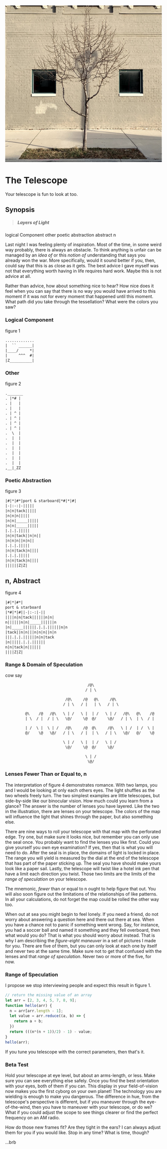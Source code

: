 ![silicon beach > lol-photos > assets > the-telescope.jpg](../lol-photos/assets/the-telescope.jpg)

# The Telescope

Your telescope is fun to look at too.

## Synopsis
> ##### Layers of Light
logical Component
other
poetic abstraction
abstract n

Last night I was feeling plenty of inspiration. Most of the time, in some weird way probably, there is always an obstacle. To think anything is unfair can be managed by an _idea of_ or this _notion of_ understanding that says you already won the war. More specifically, would it sound better if you, then, could say that this is as close as it gets. The best advice I gave myself was not that everything worth having in life requires hard work. Maybe this is not advice at all.

Rather than advice, how about something nice to hear? How nice does it feel when you can say that there is no way you would have arrived to this moment if it was not for every moment that happened until this moment. What path did you take through the tessellation? What were the colors you saw?

### Logical Component

figure 1
```text
.............
|  `` ______|
|____/     *|
|     ^^^  #|
|Z__________|

```
### Other

figure 2
```text
._______
. |*# |
. |   |
. |   |
. | ^ |
. | ^ |
. | ^ |
. | ^ |
.  \  |
.  |  |
.  |  |
.  |  |
.  |  |
.  |  |
.  |  |
,__|_ZZ
```

### Poetic Abstraction

figure 3
```text
|#|*|#*|port & starboard|*#|*|#|
|-|:-:|-|||||
|n|n|tack|||||
|n|n|n|||||
|n|n|_____|||||
|n|n|_____|||||
|.|.|.|||||
|n|n|tack||n|n||
|n|n|n||n|n||
|.|.|.|||||
|n|n|tack|n||||
|.|.|.|||||
|n|n|tack|n||||
||||||Z|Z|
```

## n, Abstract

figure 4
```text
|#|*|#*|
port & starboard
|*#|*|#||-|:-:|-||
||||n|n|tack||||||n|n|
n||||||n|n|_____||||||n
|n|_____||||||.|.|.||||||n|n
|tack||n|n|||n|n|n||n|n
|||.|.|.||||||n|n|tack
|n|||||.|.|.||||||
n|n|tack|n||||||
||||Z|Z|
```

### Range & Domain of Speculation
cow say

```
                                     /@\
                                    / | \
```
```
                           /@\     /@   @\     /@\
                          / | \   / |   | \   / | \
```

```
         @\    /@   /@\   \ | /   \ |  | /   \ | /   /@\   @\    /@
         | \  / |  / | \   \@/     \@  @/     \@/   / | \  | \  / |
```
```
         | /  \ |  \ | /   /@\     /@  @\     /@\   \ | /  | /  \ |
         @/    \@   \@/   / | \   / |  | \   / | \   \@/   @/    \@
```
```
                          \ | /   \ |  | /   \ | /
                           \@/     \@  @/     \@/
```
```
                                    \ | /
                                     \@/
```


### Lenses Fewer Than or Equal to, n

The interpretation of figure 4 demonstrates romance. With two lamps, you and I would be looking at only each others eyes. The light shuffles as the two wheels freely turn. The two simplest examples are little telescopes, but side-by-side like our binocular vision. How much could you learn from a glance? The answer is the number of lenses you have layered. Like the two in the illustration, there are lenses on your telescope. The colors of the map will influence the light that shines through the paper, but also something else.

There are nine ways to roll your telescope with that map with the perforated edge. Try one, but make sure it looks nice, but remember you can only use the seal once. You probably want to find the lenses you like first. Could you give yourself you own eye examination? If yes, then that is what you will need to do. After the seal is in place, the domains of light is locked in place. The range you will yield is measured by the dial at the end of the telescope that has part of the paper sticking up. The seal you have should make yours look like a paper sail. Lastly, the telescope will twist like a hotel ink pen that have a limit each direction you twist. Those two limits are the limits of the _range of speculation_ on your telescope.

The mnemonic, _fewer_ than or equal to n ought to help figure that out. You will also soon figure out the limitations of the relationships of like patterns. In all your calculations, do not forget the map could be rolled the other way too.


When out at sea you might begin to feel lonely. If you need a friend, do not worry about answering a question here and there out there at sea. When you have a chance not to panic if something went wrong. Say, for instance, you had a soccer ball and named it something and they fell overboard, then what would you do? That is what you should worry about instead. That is why I am describing the _figure-eight maneuver_ in a set of pictures I made for you. There are five of them, but you can only look at each one by itself and never two at the same time. Make sure not to get that confused with the lenses and that _range of speculation_. Never two or more of the five, for now.


### Range of Speculation

I propose we stop interviewing people and expect this result in figure 1.


```javascript
// return the missing value of an array
let arr = [2, 3, 4, 5, 7, 8, 9];
function hello(arr) {
  n = arr[arr.length - 1];
  let value = arr.reduce((a, b) => {
    return a + b;
  })
  return (((n*(n + 1))/2) - 1) - value;
}
hello(arr);
```

If you tune you telescope with the correct parameters, then that's it.

### Beta Test

Hold your telescope at eye level, but about an arms-length, or less. Make sure you can see everything else safely. Once you find the best orientation with your eyes, both of them if you can. This display in your field-of-vision now makes you the first cyborg on your own planet! The technology you are wielding is enough to make you dangerous. The difference in hue, from the telescope's perspective is different, but if you maneuver through the eye-of-the-wind, then you have to maneuver with your telescope, or do we? What if you could adjust the scope to see things clearer or find the perfect frequency on an AM radio.

How do those new frames fit? Are they tight in the ears? I can always adjust them for you if you would like. Stop in any time? What is time, though?

...brb
